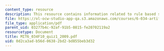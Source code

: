 ```yaml
---
content_type: resource
description: This resource contains information related to rule based system.
file: https://ol-ocw-studio-app-qa.s3.amazonaws.com/courses/6-034-artificial-intelligence-fall-2010/0d2ca3adb56d06382bd2bd855beb3d32_MIT6_034F10_quiz1_2009.pdf
file_type: application/pdf
parent_uid: 03277b4c-92af-91b5-0815-fe20702119a2
resourcetype: Document
title: MIT6_034F10_quiz1_2009.pdf
uid: 0d2ca3ad-b56d-0638-2bd2-bd855beb3d32
---
```

